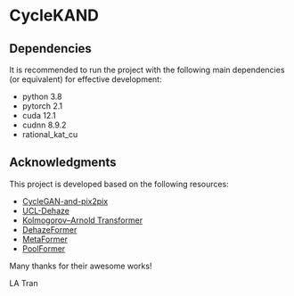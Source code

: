 # CycleKAND

## Dependencies
It is recommended to run the project with the following main dependencies (or equivalent) for effective development:
- python 3.8
- pytorch 2.1
- cuda 12.1
- cudnn 8.9.2
- rational_kat_cu


## Acknowledgments

This project is developed based on the following resources:
- [CycleGAN-and-pix2pix](https://github.com/junyanz/pytorch-CycleGAN-and-pix2pix)
- [UCL-Dehaze](https://github.com/yz-wang/UCL-Dehaze)
- [Kolmogorov–Arnold Transformer](https://github.com/Adamdad/kat)
- [DehazeFormer](https://github.com/IDKiro/DehazeFormer)
- [MetaFormer](https://github.com/sail-sg/metaformer)
- [PoolFormer](https://github.com/sail-sg/poolformer)

Many thanks for their awesome works!

LA Tran
